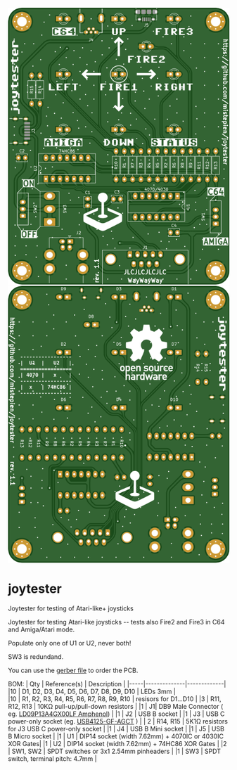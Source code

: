 ![alt text](https://github.com/mistepien/joytester/blob/main/top.svg)
![alt text](https://github.com/mistepien/joytester/blob/main/bottom.svg)

# joytester
Joytester for testing of Atari-like+ joysticks

Joytester for testing Atari-like joysticks -- tests also Fire2 and Fire3 in C64 and Amiga/Atari mode.

Populate only one of U1 or U2, never both!

SW3 is redundand.

You can use the <a href="https://github.com/mistepien/joytester/tree/main/production">gerber file<a> to order the PCB.

BOM:
| Qty	| Reference(s) | Description |
|-----|--------------|-------------|
|10 | D1, D2, D3, D4, D5, D6, D7, D8, D9, D10 | LEDs 3mm |  
|10 | R1, R2, R3, R4, R5, R6, R7, R8, R9, R10 | resisors for D1...D10 |
|3 | R11, R12, R13 | 10KΩ pull-up/pull-down resistors |
|1 | J1| DB9 Male Connector ( eg. <a href="https://www.tme.eu/pl/en/details/ld09p13a4gx00lf/d-sub-plugs-and-sockets/amphenol-communications-solutions/">LD09P13A4GX00LF Amphenol</a>) |
|1 | J2 | USB B socket |
|1 | J3 | USB C power-only socket (eg.  <a href="https://www.tme.eu/pl/en/details/usb4125-gf-a/usb-ieee1394-connectors/gct/">USB4125-GF-AGCT</a> ) |
| 2 | R14, R15 | 5K1Ω resistors for J3 USB C power-only socket |
|1 | J4 | USB B Mini socket |
|1 | J5 | USB B Micro socket |
|1 | U1 | DIP14 socket (width 7.62mm) + 4070IC or 4030IC XOR Gates|
|1 | U2 | DIP14 socket (width 7.62mm) + 74HC86 XOR Gates |
|2 | SW1, SW2 | SPDT switches or 3x1 2.54mm pinheaders |
|1 | SW3 | SPDT switch, terminal pitch: 4.7mm | 
